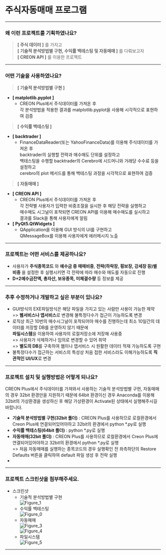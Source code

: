 # 주식자동매매 프로그램
------------
### 왜 이런 프로젝트를 기획하였나요?
> **[ 주식 데이터 ]** 를 가지고<br/>
> **[ 기술적 분석방법별 구현, 수익률 백테스팅 및 자동매매 ]** 를 다뤄보고자<br/>
> **[ CREON API ]** 를 이용한 프로젝트<br/>
------------
### 어떤 기술을 사용하였나요?
> **[ 기술적 분석방법별 구현 ]**
+ **[ matplotlib.pyplot ]** 
  + CREON Plus에서 주식데이터를 가져온 후<br/>
    각 분석방법을 적용한 결과를 matplotlib.pyplot을 사용해 시각적으로 표현하여 검증
> **[ 수익률 백테스팅 ]**
+ **[ backtrader ]** 
  + FinanceDataReader(또는 YahooFinanceData)를 이용해 주식데이터를 가져온 후<br/>
    backtrader의 실행할 전략과 매수매도 단위를 설정하고<br/>
    백테스팅을 수행할 backtrader의 Cerebro에 시드머니와 거래당 수수료 등을 설정하고<br/>
    cerebro의 plot 메서드를 통해 백테스팅 과정을 시각적으로 표현하여 검증
> **[ 자동매매 ]**
+ **[ CREON API ]** 
  + CREON Plus에서 주식데이터를 가져온 후<br/>
    각 전략별 사용자가 입력한 비중조절을 실시한 후 해당 전략을 실행하고<br/>
    매수매도 시그널이 포착되면 CREON API를 이용해 매수매도를 실시하고<br/>
    결과를 Slack을 통해 사용자에게 알림
+ **[ PyQt5.QtWidgets ]** 
  + QApplication을 이용해 GUI 방식의 UI를 구현하고<br/>
    QMessageBox를 이용해 사용자에게 에러메시지 노출
------------
### 프로젝트는 어떤 서비스를 제공하나요?
+ 사용자가 **주식종목코드** 와 **예수금 중 매매비중**, **전략(하락장, 횡보장, 강세장 등)별 비중** 을 설정한 후 실행시키면 각 전략에 따라 매수와 매도를 자동으로 진행
+ **D+2예수금잔액, 총자산, 보유종목, 미체결수량** 등 정보를 제공
------------
### 추후 수정하거나 개발하고 싶은 부분이 있나요?
+ GUI방식의 EXE파일방식은 해당 파일을 가지고 있는 사람만 사용이 가능한 제약<br/>
  => **웹서비스나 앱서비스**로 변경해 불특정다수가 접근이 가능하도록 변경
+ 로직상 최근 10번의 매수시그널이 포착되어야 매수를 진행하는데 최소 10일간의 데이터를 저장할 DB를 운영하지 않기 때문에<br/>
  **파일시스템**을 이용하여 사용자의 로컬저장소에 저장해 사용중<br/>
  => 사용자가 삭제하거나 임의로 변경할 수 있어 취약<br/>
  => **별도의 DB**를 구축하여 웹이나 앱서비스 시 원활한 데이터 적재 가능하도록 구현
+ 불특정다수가 접근하는 서비스의 특성상 처음 접한 서비스라도 이해가능하도록 **직관적인 UI/UX**로 변경
------------
### 프로젝트 설치 및 실행방법은 어떻게 되나요?
CREON Plus에서 주식데이터를 가져와서 사용하는 기술적 분석방법별 구현, 자동매매의 경우 32bit 환경만을 지원하기 때문에 64bit 환경이신 경우 Anaconda를 이용해 32bit의 가상환경을 생성하신 후 해당 가상환경이 Activate된 상태에서 실행해주시길 바랍니다.
+ **기술적 분석방법별 구현(32bit 폴더)** : CREON Plus를 사용하므로 로컬환경에서 Creon Plus에 연결되어있어야하고 32bit의 환경에서 python *.py로 실행
+ **수익률 백테스팅(64bit 폴더)** : python *.py로 실행
+ **자동매매(32bit 폴더)** : CREON Plus를 사용하므로 로컬환경에서 Creon Plus에 연결되어있어야하고 32bit의 환경에서 python *.py로 실행<br/>
  => 처음 자동매매를 실행하는 종목코드의 경우 실행확인 전 좌측하단의 Restore Defaults 버튼을 클릭하여 default 파일 생성 후 전략 실행
+ 
------------
### 프로젝트 스크린샷을 첨부해주세요.
+ 스크린샷
  + 기술적 분석방법별 구현<br/>
    ![Figure_1](https://github.com/ParkSungCheol/stockauto/assets/93702296/c83bb75a-cb50-48d1-be94-dc0425ce85ae)
  + 수익률 백테스팅<br/>
    ![Figure_0](https://github.com/ParkSungCheol/stockauto/assets/93702296/d344e920-5306-4b26-a2f7-23e80f4e89a7)
  + 자동매매<br/>
    ![Figure_3](https://github.com/ParkSungCheol/stockauto/assets/93702296/ffcdf7b4-2677-4025-a11f-2a80d4293157)<br/>
    ![Figure_4](https://github.com/ParkSungCheol/stockauto/assets/93702296/7f83db71-77de-48f8-8c6c-69f7808bc154)
  + 파일시스템<br/>
    ![Figure_5](https://github.com/ParkSungCheol/stockauto/assets/93702296/1935fe30-a1cc-4b13-ba4c-00808bc972da)
------------
